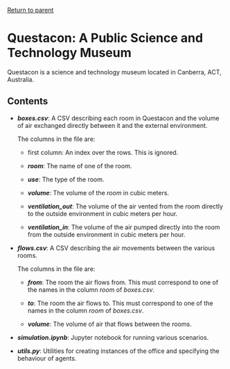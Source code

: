 [Return to parent](../README.md)

# Questacon: A Public Science and Technology Museum

Questacon is a science and technology museum located in Canberra, ACT, Australia.




## Contents

- ***boxes.csv***: A CSV describing each room in Questacon and the volume of air exchanged
  directly between it and the external environment.

  The columns in the file are:

    - first column: An index over the rows. This is ignored.

    - ***room***: The name of one of the room.

    - ***use***: The type of the room.

    - ***volume***: The volume of the *room* in cubic meters.

    - ***ventilation_out***: The volume of the air vented from the room directly to the outside
      environment in cubic meters per hour.

    - ***ventilation_in***: The volume of the air pumped directly into the room from the outside
      environment in cubic meters per hour.

- ***flows.csv***: A CSV describing the air movements between the various rooms.

  The columns in the file are:

    - ***from***: The room the air flows from. This must correspond to one of the names in the
      column *room* of *boxes.csv*.

    - ***to***: The room the air flows to. This must correspond to one of the names in the
      column *room* of *boxes.csv*.

    - ***volume***: The volume of air that flows between the rooms.

- ***simulation.ipynb***: Jupyter notebook for running various scenarios.

- ***utils.py***: Utilities for creating instances of the office and specifying
  the behaviour of agents.

